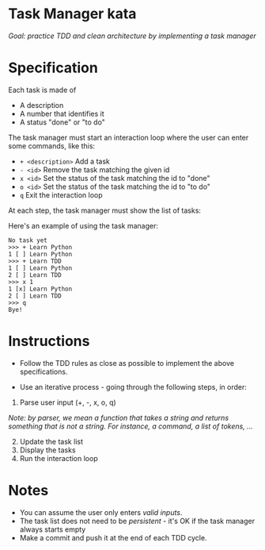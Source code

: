 # Task Manager kata

*Goal: practice TDD and clean architecture by implementing a task manager*

# Specification

Each task is made of

* A description
* A number that identifies it
* A status "done" or "to do"

The task manager must start an interaction loop where the user can enter
some commands, like this:

* `+ <description>` Add a task
* `- <id>` Remove the task matching the given id
* `x <id>` Set the status of the task matching the id to "done"
* `o <id>` Set the status of the task matching the id to "to do"
* `q` Exit the interaction loop

At each step, the task manager must show the list of tasks:

Here's an example of using the task manager:

```
No task yet
>>> + Learn Python
1 [ ] Learn Python
>>> + Learn TDD
1 [ ] Learn Python
2 [ ] Learn TDD
>>> x 1
1 [x] Learn Python
2 [ ] Learn TDD
>>> q
Bye!
```

# Instructions

* Follow the TDD rules as close as possible to implement the
  above specifications.

* Use an iterative process - going through the following steps, in order:

1.  Parse user input (+, -, x, o, q)

*Note: by parser, we mean a function that takes a string and
returns something that is *not* a string. For instance, a command,
a list of tokens, ...*

2.  Update the task list
3.  Display the tasks
4.  Run the interaction loop

# Notes

* You can assume the user only enters *valid inputs*.
* The task list does not need to be *persistent* - it's OK if the task
  manager always starts empty
* Make a commit and push it at the end of each TDD cycle.